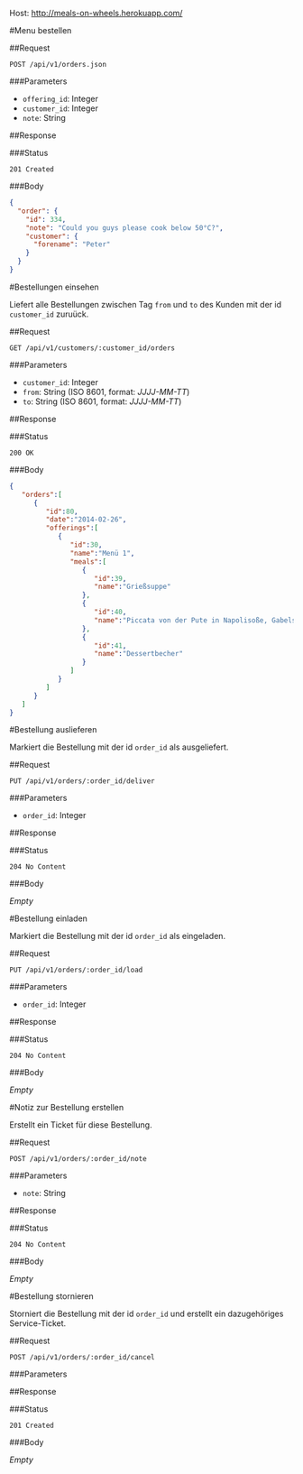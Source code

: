 Host: http://meals-on-wheels.herokuapp.com/

#Menu bestellen

##Request

`POST /api/v1/orders.json`

###Parameters

* `offering_id`: Integer
* `customer_id`: Integer
* `note`: String

##Response

###Status

`201 Created`

###Body

```JSON
{
  "order": {
    "id": 334,
    "note": "Could you guys please cook below 50°C?",
    "customer": {
      "forename": "Peter"
    }
  }
}
```

#Bestellungen einsehen

Liefert alle Bestellungen zwischen Tag `from` und `to` des Kunden mit der id `customer_id` zuruück.

##Request

`GET /api/v1/customers/:customer_id/orders`

###Parameters

* `customer_id`: Integer
* `from`: String (ISO 8601, format: *JJJJ-MM-TT*)
* `to`: String (ISO 8601, format: *JJJJ-MM-TT*)

##Response

###Status

`200 OK`

###Body

```JSON
{
   "orders":[
      {
         "id":80,
         "date":"2014-02-26",
         "offerings":[
            {
               "id":30,
               "name":"Menü 1",
               "meals":[
                  {
                     "id":39,
                     "name":"Grießsuppe"
                  },
                  {
                     "id":40,
                     "name":"Piccata von der Pute in Napolisoße, Gabelspaghetti und Mischgemüse"
                  },
                  {
                     "id":41,
                     "name":"Dessertbecher"
                  }
               ]
            }
         ]
      }
   ]
}
```

#Bestellung auslieferen

Markiert die Bestellung mit der id `order_id` als ausgeliefert.

##Request

`PUT /api/v1/orders/:order_id/deliver`

###Parameters

* `order_id`: Integer

##Response

###Status

`204 No Content`

###Body

*Empty*


#Bestellung einladen

Markiert die Bestellung mit der id `order_id` als eingeladen.

##Request

`PUT /api/v1/orders/:order_id/load`

###Parameters

* `order_id`: Integer

##Response

###Status

`204 No Content`

###Body

*Empty*


#Notiz zur Bestellung erstellen

Erstellt ein Ticket für diese Bestellung.

##Request

`POST /api/v1/orders/:order_id/note`

###Parameters

* `note`: String

##Response

###Status

`204 No Content`

###Body

*Empty*


#Bestellung stornieren

Storniert die Bestellung mit der id `order_id` und erstellt ein dazugehöriges Service-Ticket.

##Request

`POST /api/v1/orders/:order_id/cancel`

###Parameters

##Response

###Status

`201 Created`

###Body

*Empty*
